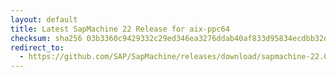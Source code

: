 ```yaml
---
layout: default
title: Latest SapMachine 22 Release for aix-ppc64
checksum: sha256 03b3360c9429332c29ed346ea3276ddab40af833d95834ecdbb32d0e96e37794
redirect_to:
  - https://github.com/SAP/SapMachine/releases/download/sapmachine-22.0.2/sapmachine-jre-22.0.2_aix-ppc64_bin.tar.gz
---
```


